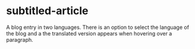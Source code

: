 # subtitled-article
A blog entry in two languages. There is an option to select the language of the blog and a the translated version appears when hovering over a paragraph.

